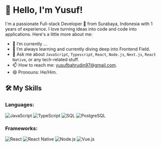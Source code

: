 # 👋 Hello, I'm Yusuf!

I'm a passionate Full-stack Developer 🚀 from Surabaya, Indonesia with 1 years of experience. I love turning ideas into code and code into applications. Here's a little more about me:

- 🔭 I’m currently ...
- 🌱 I’m always learning and currently diving deep into Frontend Field.
- 💬 Ask me about `JavaScript`, `Typescript`, `React`, `Node.js`, `Next.js`, `React Native`, or any tech-related stuff.
- 📫 How to reach me: [yusufbahrudin97@gmail.com](mailto:yusufbahrudin97@gmail.com).
- 😄 Pronouns: He/Him.

## 🛠️ My Skills

### Languages:

![JavaScript](https://img.shields.io/badge/-JavaScript-black?style=flat-square&logo=javascript)
![TypeScript](https://img.shields.io/badge/-TypeScript-blue?style=flat-square&logo=typescript)
![SQL](https://img.shields.io/badge/-SQL-orange?style=flat-square&logo=sqlite)
![PostgreSQL](https://img.shields.io/badge/-PostgreSQL-blue?style=flat-square&logo=postgresql)


### Frameworks:

![React](https://img.shields.io/badge/-React-black?style=flat-square&logo=react)
![React Native](https://img.shields.io/badge/-React_Native-black?style=flat-square&logo=react)
![Node.js](https://img.shields.io/badge/-Node.js-black?style=flat-square&logo=node.js)
![Vue.js](https://img.shields.io/badge/-Vue.js-black?style=flat-square&logo=vue.js)
